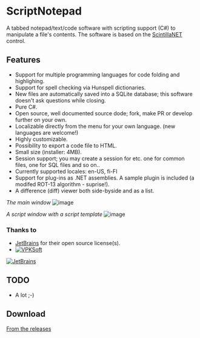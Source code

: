 # ScriptNotepad
A tabbed notepad/text/code software with scripting support (C#) to manipulate a file's contents. The software is based on the [ScintillaNET](https://github.com/jacobslusser/ScintillaNET) control.

## Features
* Support for multiple programming languages for code folding and highlighing.
* Support for spell checking via Hunspell dictionaries.
* New files are automatically saved into a SQLite database; this software doesn't ask questions while closing.
* Pure C#.
* Open source, well documented source dode; fork, make PR or develop further on your own. 
* Localizable directly from the menu for your own language. (new languages are welcome!)
* Highly customizable.
* Possibility to export a code file to HTML.
* Small size (installer: 4MB).
* Session support; you may create a session for etc. one for common files, one for SQL files and so on..
* Currently supported locales: en-US, fi-FI
* Support for plug-ins as .NET assemblies. A sample plugin is included (a modifed ROT-13 algorithm - suprise!).
* A difference (diff) viewer both side-byside and as a list.

_The main window_
![image](https://user-images.githubusercontent.com/40712699/59549758-fcacd000-8f6a-11e9-9cd7-d55514d91936.png)

_A script window with a script template_
![image](https://user-images.githubusercontent.com/40712699/59549877-ae98cc00-8f6c-11e9-93ec-bc7eb442a821.png)

### Thanks to
* [JetBrains](https://www.jetbrains.com/?from=ScriptNotepad) for their open source license(s).
* [![VPKSoft](https://circleci.com/gh/VPKSoft/ScriptNotepad.svg?style=shield)](https://app.circleci.com/pipelines/github/VPKSoft/ScriptNotepad) 


[![JetBrains](http://www.vpksoft.net/site/External/JetBrains/jetbrains.svg)](https://www.jetbrains.com/?from=ScriptNotepad)

## TODO
* A lot ;-)

## Download
[From the releases](https://github.com/VPKSoft/ScriptNotepad/releases)
